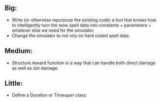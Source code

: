 ## Big:
 -  Write (or otherwise repurpose the existing code) a tool that knows how to
    intelligently turn the wow spell data into constants + parameters + whatever
    else we need for the simulator.
 - Change the simulator to not rely on hard coded spell data.

## Medium:
 - Structure reward function in a way that can handle both direct damage as well
   as dot damage.

## Little:
 - Define a Duration or Timespan class.
